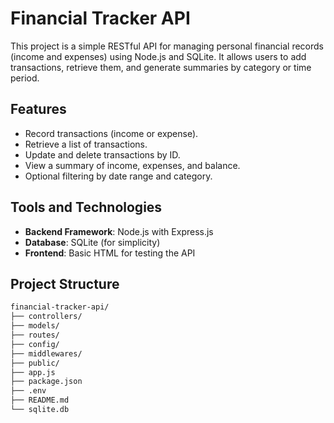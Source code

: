 # Financial Tracker API

This project is a simple RESTful API for managing personal financial records (income and expenses) using Node.js and SQLite. It allows users to add transactions, retrieve them, and generate summaries by category or time period.

## Features

- Record transactions (income or expense).
- Retrieve a list of transactions.
- Update and delete transactions by ID.
- View a summary of income, expenses, and balance.
- Optional filtering by date range and category.

## Tools and Technologies

- **Backend Framework**: Node.js with Express.js
- **Database**: SQLite (for simplicity)
- **Frontend**: Basic HTML for testing the API

## Project Structure

```bash
financial-tracker-api/
├── controllers/
├── models/
├── routes/
├── config/
├── middlewares/
├── public/
├── app.js
├── package.json
├── .env
├── README.md
└── sqlite.db
